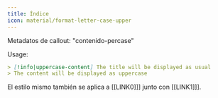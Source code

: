```yaml
---
title: Índice
icon: material/format-letter-case-upper
---
```


Metadatos de callout: "contenido-percase"

Usage:
```md
> [!info|uppercase-content] The title will be displayed as usual
> The content will be displayed as uppercase
```

El estilo mismo también se aplica a [[LINK0]]] junto con [[LINK1]]].